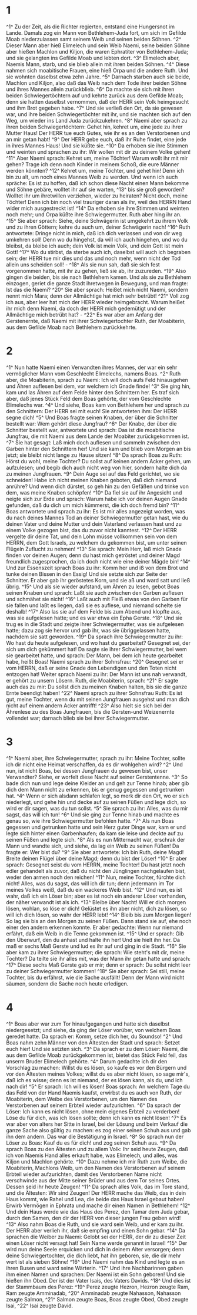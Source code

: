 # 1 
^1^ Zu der Zeit, als die Richter regierten, entstand eine Hungersnot im Lande. Damals zog ein Mann von Bethlehem-Juda fort, um sich im Gefilde Moab niederzulassen samt seinem Weib und seinen beiden Söhnen. ^2^ Dieser Mann aber hieß Elimelech und sein Weib Naemi, seine beiden Söhne aber hießen Machlon und Kiljon, die waren Ephratiter von Bethlehem-Juda; und sie gelangten ins Gefilde Moab und lebten dort. ^3^ Elimelech aber, Naemis Mann, starb, und sie blieb allein mit ihren beiden Söhnen. ^4^ Diese nahmen sich moabitische Frauen, eine hieß Orpa und die andere Ruth. Und sie wohnten daselbst etwa zehn Jahre. ^5^ Darnach starben auch sie beide, Machlon und Kiljon, also daß das Weib nach dem Tode ihrer beiden Söhne und ihres Mannes allein zurückblieb. ^6^ Da machte sie sich mit ihren beiden Schwiegertöchtern auf und kehrte zurück aus dem Gefilde Moab; denn sie hatten daselbst vernommen, daß der HERR sein Volk heimgesucht und ihm Brot gegeben habe. ^7^ Und sie verließ den Ort, da sie gewesen war, und ihre beiden Schwiegertöchter mit ihr, und sie machten sich auf den Weg, um wieder ins Land Juda zurückzukehren. ^8^ Naemi aber sprach zu ihren beiden Schwiegertöchtern: Gehet hin, kehret um, eine jede zu ihrer Mutter Haus! Der HERR tue euch Gutes, wie ihr es an den Verstorbenen und an mir getan habt! ^9^ Der HERR gebe euch, daß ihr Ruhe findet, eine jede in ihres Mannes Haus! Und sie küßte sie. ^10^ Da erhoben sie ihre Stimmen und weinten und sprachen zu ihr: Wir wollen mit dir zu deinem Volke gehen! ^11^ Aber Naemi sprach: Kehret um, meine Töchter! Warum wollt ihr mit mir gehen? Trage ich denn noch Kinder in meinem Schoß, die eure Männer werden könnten? ^12^ Kehret um, meine Töchter, und gehet hin! Denn ich bin zu alt, um noch eines Mannes Weib zu werden. Und wenn ich auch spräche: Es ist zu hoffen, daß ich schon diese Nacht einen Mann bekomme und Söhne gebäre, wolltet ihr auf sie warten, ^13^ bis sie groß geworden? Wolltet ihr um ihretwillen verziehen, wieder zu heiraten? Nicht doch, meine Töchter! Denn ich bin noch viel trauriger daran als ihr, weil des HERRN Hand wider mich ausgestreckt ist! ^14^ Da erhoben sie ihre Stimmen und weinten noch mehr; und Orpa küßte ihre Schwiegermutter. Ruth aber hing ihr an. ^15^ Sie aber sprach: Siehe, deine Schwägerin ist umgekehrt zu ihrem Volk und zu ihren Göttern; kehre du auch um, deiner Schwägerin nach! ^16^ Ruth antwortete: Dringe nicht in mich, daß ich dich verlassen und von dir weg umkehren soll! Denn wo du hingehst, da will ich auch hingehen, und wo du bleibst, da bleibe ich auch; dein Volk ist mein Volk, und dein Gott ist mein Gott! ^17^ Wo du stirbst, da sterbe auch ich, daselbst will auch ich begraben sein; der HERR tue mir dies und das und noch mehr, wenn nicht der Tod allein uns scheiden soll! - ^18^ Als sie nun sah, daß sie sich fest vorgenommen hatte, mit ihr zu gehen, ließ sie ab, ihr zuzureden. ^19^ Also gingen die beiden, bis sie nach Bethlehem kamen. Und als sie zu Bethlehem einzogen, geriet die ganze Stadt ihretwegen in Bewegung, und man fragte: Ist das die Naemi? ^20^ Sie aber sprach: Heißet mich nicht Naemi, sondern nennt mich Mara; denn der Allmächtige hat mich sehr betrübt! ^21^ Voll zog ich aus, aber leer hat mich der HERR wieder heimgebracht. Warum heißet ihr mich denn Naemi, da doch der HERR mich gedemütigt und der Allmächtige mich betrübt hat? - ^22^ Es war aber am Anfang der Gerstenernte, daß Naemi mit ihrer Schwiegertochter Ruth, der Moabiterin, aus dem Gefilde Moab nach Bethlehem zurückkehrte. 

# 2 
^1^ Nun hatte Naemi einen Verwandten ihres Mannes, der war ein sehr vermöglicher Mann vom Geschlecht Elimelechs, namens Boas. ^2^ Ruth aber, die Moabiterin, sprach zu Naemi: Ich will doch aufs Feld hinausgehen und Ähren auflesen bei dem, vor welchem ich Gnade finde! ^3^ Sie ging hin, kam und las Ähren auf dem Felde hinter den Schnittern her. Es traf sich aber, daß jenes Stück Feld dem Boas gehörte, der vom Geschlechte Elimelechs war. ^4^ Und siehe, Boas kam von Bethlehem her und sprach zu den Schnittern: Der HERR sei mit euch! Sie antworteten ihm: Der HERR segne dich! ^5^ Und Boas fragte seinen Knaben, der über die Schnitter bestellt war: Wem gehört diese Jungfrau? ^6^ Der Knabe, der über die Schnitter bestellt war, antwortete und sprach: Das ist die moabitische Jungfrau, die mit Naemi aus dem Lande der Moabiter zurückgekommen ist. ^7^ Sie hat gesagt: Laß mich doch auflesen und sammeln zwischen den Garben hinter den Schnittern her! Und sie kam und blieb vom Morgen an bis jetzt; sie bleibt nicht lange zu Hause sitzen! ^8^ Da sprach Boas zu Ruth: Hörst du wohl, meine Tochter? Du sollst auf keinen andern Acker gehen, um aufzulesen; und begib dich auch nicht weg von hier, sondern halte dich da zu meinen Jungfrauen. ^9^ Dein Auge sei auf das Feld gerichtet, wo sie schneiden! Habe ich nicht meinen Knaben geboten, daß dich niemand anrühre? Und wenn dich dürstet, so geh hin zu den Gefäßen und trinke von dem, was meine Knaben schöpfen! ^10^ Da fiel sie auf ihr Angesicht und neigte sich zur Erde und sprach: Warum habe ich vor deinen Augen Gnade gefunden, daß du dich um mich kümmerst, die ich doch fremd bin? ^11^ Boas antwortete und sprach zu ihr: Es ist mir alles angezeigt worden, was du nach deines Mannes Tod an deiner Schwiegermutter getan hast, wie du deinen Vater und deine Mutter und dein Vaterland verlassen hast und zu einem Volke gezogen bist, das du zuvor nicht kanntest. ^12^ Der HERR vergelte dir deine Tat, und dein Lohn müsse vollkommen sein von dem HERRN, dem Gott Israels, zu welchem du gekommen bist, um unter seinen Flügeln Zuflucht zu nehmen! ^13^ Sie sprach: Mein Herr, laß mich Gnade finden vor deinen Augen; denn du hast mich getröstet und deiner Magd freundlich zugesprochen, da ich doch nicht wie eine deiner Mägde bin! ^14^ Und zur Essenszeit sprach Boas zu ihr: Komm her und iß von dem Brot und tunke deinen Bissen in den Essig! Und sie setzte sich zur Seite der Schnitter. Er aber gab ihr geröstetes Korn, und sie aß und ward satt und ließ übrig. ^15^ Und als sie wieder aufstand, um Ähren zu lesen, gebot Boas seinen Knaben und sprach: Laßt sie auch zwischen den Garben auflesen und schmähet sie nicht! ^16^ Laßt auch mit Fleiß etwas von den Garben für sie fallen und laßt es liegen, daß sie es auflese, und niemand schelte sie deshalb! ^17^ Also las sie auf dem Felde bis zum Abend und klopfte aus, was sie aufgelesen hatte; und es war etwa ein Epha Gerste. ^18^ Und sie trug es in die Stadt und zeigte ihrer Schwiegermutter, was sie aufgelesen hatte; dazu zog sie hervor und gab ihr, was sie übriggelassen hatte, nachdem sie satt geworden. ^19^ Da sprach ihre Schwiegermutter zu ihr: Wo hast du heute aufgelesen, und wo hast du gearbeitet? Gesegnet sei, der sich um dich gekümmert hat! Da sagte sie ihrer Schwiegermutter, bei wem sie gearbeitet hatte, und sprach: Der Mann, bei dem ich heute gearbeitet habe, heißt Boas! Naemi sprach zu ihrer Sohnsfrau: ^20^ Gesegnet sei er vom HERRN, daß er seine Gnade den Lebendigen und den Toten nicht entzogen hat! Weiter sprach Naemi zu ihr: Der Mann ist uns nah verwandt, er gehört zu unsern Lösern. Ruth, die Moabiterin, sprach: ^21^ Er sagte auch das zu mir: Du sollst dich zu meinen Knaben halten, bis sie die ganze Ernte beendigt haben! ^22^ Naemi sprach zu ihrer Sohnsfrau Ruth: Es ist gut, meine Tochter, wenn du mit seinen Jungfrauen ausgehst und man dich nicht auf einem andern Acker antrifft! ^23^ Also hielt sie sich bei der Ährenlese zu des Boas Jungfrauen, bis die Gersten-und Weizenernte vollendet war; darnach blieb sie bei ihrer Schwiegermutter. 

# 3 
^1^ Naemi aber, ihre Schwiegermutter, sprach zu ihr: Meine Tochter, sollte ich dir nicht eine Heimat verschaffen, da es dir wohlgehen wird? ^2^ Und nun, ist nicht Boas, bei dessen Jungfrauen du gewesen bist, unser Verwandter? Siehe, er worfelt diese Nacht auf seiner Gerstentenne. ^3^ So bade dich nun und lege deine Kleider an und geh zur Tenne hinab; aber gib dich dem Mann nicht zu erkennen, bis er genug gegessen und getrunken hat. ^4^ Wenn er sich alsdann schlafen legt, so merk dir den Ort, wo er sich niederlegt, und gehe hin und decke auf zu seinen Füßen und lege dich, so wird er dir sagen, was du tun sollst. ^5^ Sie sprach zu ihr: Alles, was du mir sagst, das will ich tun! ^6^ Und sie ging zur Tenne hinab und machte es genau so, wie ihre Schwiegermutter befohlen hatte. ^7^ Als nun Boas gegessen und getrunken hatte und sein Herz guter Dinge war, kam er und legte sich hinter einen Garbenhaufen; da kam sie leise und deckte auf zu seinen Füßen und legte sich. ^8^ Als es nun Mitternacht war, erschrak der Mann und wandte sich, und siehe, da lag ein Weib zu seinen Füßen! Da fragte er: Wer bist du? ^9^ Sie aber antwortete: Ich bin Ruth, deine Magd! Breite deinen Flügel über deine Magd; denn du bist der Löser! ^10^ Er aber sprach: Gesegnet seist du vom HERRN, meine Tochter! Du hast jetzt noch edler gehandelt als zuvor, daß du nicht den Jünglingen nachgelaufen bist, weder den armen noch den reichen! ^11^ Nun, meine Tochter, fürchte dich nicht! Alles, was du sagst, das will ich dir tun; denn jedermann im Tor meines Volkes weiß, daß du ein wackeres Weib bist. ^12^ Und nun, es ist wahr, daß ich ein Löser bin; aber es ist noch ein anderer Löser vorhanden, der näher verwandt ist als ich. ^13^ Bleibe über Nacht! Will er dich morgen lösen, wohlan, so löse er dich! Gelüstet es ihn aber nicht, dich zu lösen, so will ich dich lösen, so wahr der HERR lebt! ^14^ Bleib bis zum Morgen liegen! So lag sie bis an den Morgen zu seinen Füßen. Dann stand sie auf, ehe noch einer den andern erkennen konnte. Er aber gedachte: Wenn nur niemand erfährt, daß ein Weib in die Tenne gekommen ist. ^15^ Und er sprach: Gib den Überwurf, den du anhast und halte ihn her! Und sie hielt ihn her. Da maß er sechs Maß Gerste und lud es ihr auf und ging in die Stadt. ^16^ Sie aber kam zu ihrer Schwiegermutter; die sprach: Wie steht's mit dir, meine Tochter? Da teilte sie ihr alles mit, was der Mann ihr getan hatte und sprach: ^17^ Diese sechs Maß Gerste gab er mir; denn er sprach: Du sollst nicht leer zu deiner Schwiegermutter kommen! ^18^ Sie aber sprach: Sei still, meine Tochter, bis du erfährst, wie die Sache ausfällt! Denn der Mann wird nicht säumen, sondern die Sache noch heute erledigen. 

# 4 
^1^ Boas aber war zum Tor hinaufgegangen und hatte sich daselbst niedergesetzt; und siehe, da ging der Löser vorüber, von welchem Boas geredet hatte. Da sprach er: Komm, setze dich her, du Soundso! ^2^ Und Boas nahm zehn Männer von den Ältesten der Stadt und sprach: Setzet euch hier! Und sie setzten sich. ^3^ Da sprach er zu dem Löser: Naemi, die aus dem Gefilde Moab zurückgekommen ist, bietet das Stück Feld feil, das unserm Bruder Elimelech gehörte. ^4^ Darum gedachte ich dir den Vorschlag zu machen: Willst du es lösen, so kaufe es vor den Bürgern und vor den Ältesten meines Volkes; willst du es aber nicht lösen, so sage mir's, daß ich es wisse; denn es ist niemand, der es lösen kann, als du, und ich nach dir! ^5^ Er sprach: Ich will es lösen! Boas sprach: An welchem Tage du das Feld von der Hand Naemis kaufst, erwirbst du es auch von Ruth, der Moabiterin, dem Weibe des Verstorbenen, um den Namen des Verstorbenen auf seinem Erbteil wieder aufzurichten. ^6^ Da sprach der Löser: Ich kann es nicht lösen, ohne mein eigenes Erbteil zu verderben! Löse du für dich, was ich lösen sollte; denn ich kann es nicht lösen! ^7^ Es war aber von alters her Sitte in Israel, bei der Lösung und beim Verkauf die ganze Sache also gültig zu machen: es zog einer seinen Schuh aus und gab ihn dem andern. Das war die Bestätigung in Israel. ^8^ So sprach nun der Löser zu Boas: Kauf du es für dich! und zog seinen Schuh aus. ^9^ Da sprach Boas zu den Ältesten und zu allem Volk: Ihr seid heute Zeugen, daß ich von Naemis Hand alles erkauft habe, was Elimelech, und alles, was Kiljon und Machlon gehörte. ^10^ Dazu nehme ich mir Ruth zum Weibe, die Moabiterin, Machlons Weib, um den Namen des Verstorbenen auf seinem Erbteil wieder aufzurichten, damit des Verstorbenen Name nicht verschwinde aus der Mitte seiner Brüder und aus dem Tor seines Ortes. Dessen seid ihr heute Zeugen! ^11^ Da sprach alles Volk, das im Tore stand, und die Ältesten: Wir sind Zeugen! Der HERR mache das Weib, das in dein Haus kommt, wie Rahel und Lea, die beide das Haus Israel gebaut haben! Erwirb Vermögen in Ephrata und mache dir einen Namen in Bethlehem! ^12^ Und dein Haus werde wie das Haus des Perez, den Tamar dem Juda gebar, durch den Samen, den dir der HERR von dieser jungen Frau geben wird! ^13^ Also nahm Boas die Ruth, und sie ward sein Weib, und er kam zu ihr. Der HERR aber verlieh ihr, daß sie empfing und einen Sohn gebar. ^14^ Da sprachen die Weiber zu Naemi: Gelobt sei der HERR, der dir zu dieser Zeit einen Löser nicht versagt hat! Sein Name werde genannt in Israel! ^15^ Der wird nun deine Seele erquicken und dich in deinem Alter versorgen; denn deine Schwiegertochter, die dich liebt, hat ihn geboren, sie, die dir mehr wert ist als sieben Söhne! ^16^ Und Naemi nahm das Kind und legte es an ihren Busen und ward seine Wärterin. ^17^ Und ihre Nachbarinnen gaben ihm einen Namen und sprachen: Der Naemi ist ein Sohn geboren! Und sie hießen ihn Obed. Der ist der Vater Isais, des Vaters Davids. ^18^ Und dies ist der Stammbaum des Perez: ^19^ Perez zeugte Hezron, Hezron zeugte Ram, Ram zeugte Amminadab, ^20^ Amminadab zeugte Nahasson, Nahasson zeugte Salmon, ^21^ Salmon zeugte Boas, Boas zeugte Obed, Obed zeugte Isai, ^22^ Isai zeugte David. 